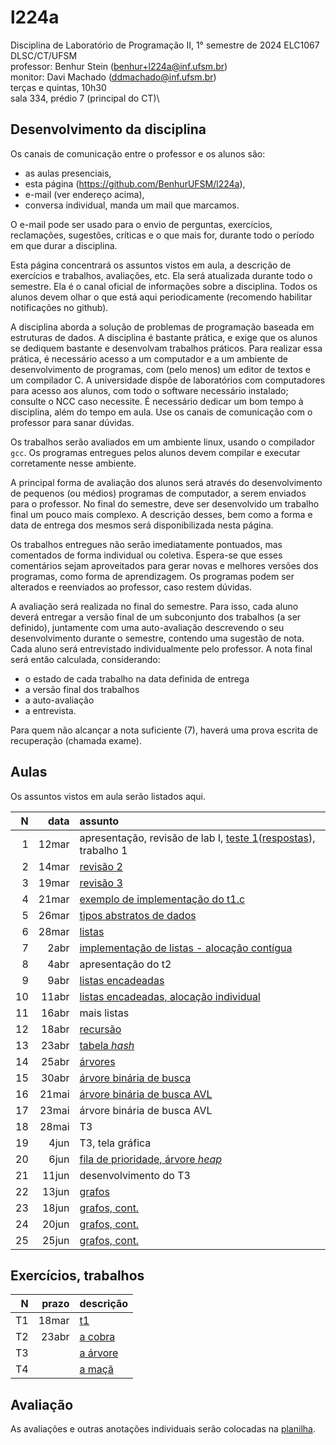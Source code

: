 # l224a

Disciplina de Laboratório de Programação II, 1° semestre de 2024
ELC1067 DLSC/CT/UFSM\
professor: Benhur Stein ([benhur+l224a@inf.ufsm.br](mailto:benhur%2bl224a@inf.ufsm.br))\
monitor: Davi Machado ([ddmachado@inf.ufsm.br](mailto:ddmachado@inf.ufsm.br))\
terças e quintas, 10h30\
sala 334, prédio 7 (principal do CT)\

## Desenvolvimento da disciplina

Os canais de comunicação entre o professor e os alunos são:
- as aulas presenciais,
- esta página (<https://github.com/BenhurUFSM/l224a>),
- e-mail (ver endereço acima),
- conversa individual, manda um mail que marcamos.

O e-mail pode ser usado para o envio de perguntas, exercícios, reclamações, sugestões, críticas e o que mais for, durante todo o período em que durar a disciplina.

Esta página concentrará os assuntos vistos em aula, a descrição de exercícios e trabalhos, avaliações, etc. Ela será atualizada durante todo o semestre. Ela é o canal oficial de informações sobre a disciplina. Todos os alunos devem olhar o que está aqui periodicamente (recomendo habilitar notificações no github).

A disciplina aborda a solução de problemas de programação baseada em estruturas de dados.
A disciplina é bastante prática, e exige que os alunos se dediquem bastante e desenvolvam trabalhos práticos.
Para realizar essa prática, é necessário acesso a um computador e a um ambiente de desenvolvimento de programas, com (pelo menos) um editor de textos e um compilador C.
A universidade dispõe de laboratórios com computadores para acesso aos alunos, com todo o software necessário instalado; consulte o NCC caso necessite.
É necessário dedicar um bom tempo à disciplina, além do tempo em aula. 
Use os canais de comunicação com o professor para sanar dúvidas.

Os trabalhos serão avaliados em um ambiente linux, usando o compilador `gcc`. Os programas entregues pelos alunos devem compilar e executar corretamente nesse ambiente.

A principal forma de avaliação dos alunos será através do desenvolvimento de pequenos (ou médios) programas de computador, a serem enviados para o professor. No final do semestre, deve ser desenvolvido um trabalho final um pouco mais complexo.
A descrição desses, bem como a forma e data de entrega dos mesmos será disponibilizada nesta página.

Os trabalhos entregues não serão imediatamente pontuados, mas comentados de forma individual ou coletiva.
Espera-se que esses comentários sejam aproveitados para gerar novas e melhores versões dos programas, como forma de aprendizagem. 
Os programas podem ser alterados e reenviados ao professor, caso restem dúvidas.

A avaliação será realizada no final do semestre.
Para isso, cada aluno deverá entregar a versão final de um subconjunto dos trabalhos (a ser definido), juntamente com uma auto-avaliação descrevendo o seu desenvolvimento durante o semestre, contendo uma sugestão de nota.
Cada aluno será entrevistado individualmente pelo professor. A nota final será então calculada, considerando:
- o estado de cada trabalho na data definida de entrega
- a versão final dos trabalhos
- a auto-avaliação
- a entrevista.

Para quem não alcançar a nota suficiente (7), haverá uma prova escrita de recuperação (chamada exame).

##  Aulas 

Os assuntos vistos em aula serão listados aqui.

|    N |   data | assunto
| ---: | -----: | :--------
|    1 |  12mar | apresentação, revisão de lab I, [teste 1](https://docs.google.com/forms/d/e/1FAIpQLSew-I-jIvi2UIuuGHTx5qRDSQVe3lwrTpF4dRiKr3Ljpxgj8g/viewform)([respostas](Aulas/a1.md)), trabalho 1
|    2 |  14mar | [revisão 2](Aulas/a2.md)
|    3 |  19mar | [revisão 3](Aulas/a3.md)
|    4 |  21mar | [exemplo de implementação do t1.c](Trabalhos/t1/t1r.c)
|    5 |  26mar | [tipos abstratos de dados](Aulas/a5.md)
|    6 |  28mar | [listas](Aulas/a6.md)
|    7 |   2abr | [implementação de listas - alocação contígua](Aulas/a7.md)
|    8 |   4abr | apresentação do t2
|    9 |   9abr | [listas encadeadas](Aulas/a9.md)
|   10 |  11abr | [listas encadeadas, alocação individual](Aulas/a10.md)
|   11 |  16abr | mais listas
|   12 |  18abr | [recursão](Aulas/a12.md)
|   13 |  23abr | [tabela *hash*](Aulas/a13.md)
|   14 |  25abr | [árvores](Aulas/a14.md)
|   15 |  30abr | [árvore binária de busca](Aulas/a15.md)
|   16 |  21mai | [árvore binária de busca AVL](Aulas/a16.md)
|   17 |  23mai | árvore binária de busca AVL
|   18 |  28mai | T3
|   19 |   4jun | T3, tela gráfica
|   20 |   6jun | [fila de prioridade, árvore *heap*](Aulas/a20.md)
|   21 |  11jun | desenvolvimento do T3
|   22 |  13jun | [grafos](Aulas/a22.md)
|   23 |  18jun | [grafos, cont.](Aulas/a23.md)
|   24 |  20jun | [grafos, cont.](Aulas/a24.md)
|   25 |  25jun | [grafos, cont.](Aulas/a25.md)

## Exercícios, trabalhos

|     N |     prazo | descrição
| ----: | --------: | :-----------
|    T1 |     18mar | [t1](Trabalhos/t1)
|    T2 |     23abr | [a cobra](Trabalhos/t2)
|    T3 |           | [a árvore](Trabalhos/t3)
|    T4 |           | [a maçã](Trabalhos/t4)

## Avaliação

As avaliações e outras anotações individuais serão colocadas na [planilha](https://docs.google.com/spreadsheets/d/1BGEaOYPyZOYz1gyax0rG7qGGxqAYxhHR_HY6Gl8r2eE/edit?usp=sharing).
